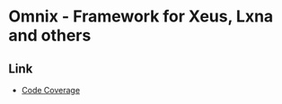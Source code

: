 # Omnix - Framework for Xeus, Lxna and others

## Link
+ [Code Coverage](https://omnilabs.gitlab.io/Omnix/index.htm)
